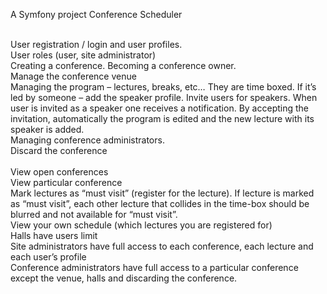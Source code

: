 A Symfony project Conference Scheduler<br /><br />

User registration / login and user profiles.<br />
User roles (user, site administrator)<br />
Creating a conference. Becoming a conference owner.<br />
Manage the conference venue<br />
Managing the program – lectures, breaks, etc… They are time boxed. If it’s led by someone – add the speaker profile. 
Invite users for speakers. When user is invited as a speaker one receives a notification. By accepting the invitation, automatically the program is edited and the new lecture with its speaker is added.<br />
Managing conference administrators.<br />
Discard the conference<br /><br />
View open conferences<br />
View particular conference<br />
Mark lectures as “must visit” (register for the lecture). If lecture is marked as “must visit”, each other lecture that collides in the time-box should be blurred and not available for “must visit”.<br />
View your own schedule (which lectures you are registered for)<br />
Halls have users limit<br />
Site administrators have full access to each conference, each lecture and each user’s profile<br />
Conference administrators have full access to a particular conference except the venue, halls and discarding the conference.

